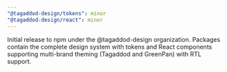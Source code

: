 ```yaml
---
"@tagaddod-design/tokens": minor
"@tagaddod-design/react": minor
---
```


Initial release to npm under the @tagaddod-design organization. Packages contain the complete design system with tokens and React components supporting multi-brand theming (Tagaddod and GreenPan) with RTL support.
